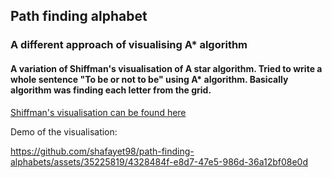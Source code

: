 ## Path finding alphabet 

### A different approach of visualising A* algorithm

#### A variation of Shiffman's visualisation of A star algorithm. Tried to write a whole sentence "To be or not to be" using A* algorithm. Basically algorithm was finding each letter from the grid. 

[Shiffman's visualisation can be found here](https://www.youtube.com/watch?v=aKYlikFAV4k)

Demo of the visualisation:

https://github.com/shafayet98/path-finding-alphabets/assets/35225819/4328484f-e8d7-47e5-986d-36a12bf08e0d


